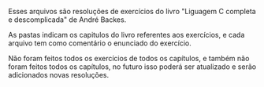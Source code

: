 Esses arquivos são resoluções de exercícios do livro "Liguagem C completa e descomplicada" de André Backes.

As pastas indicam os capitulos do livro referentes aos exercícios, e cada arquivo tem como comentário o enunciado do exercício.

Não foram feitos todos os exercícios de todos os capítulos, e também não foram feitos todos os capítulos, no futuro isso poderá ser atualizado e serão adicionados novas resoluções.


